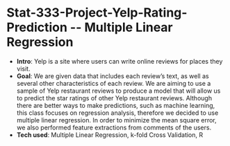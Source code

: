# Stat-333-Project-Yelp-Rating-Prediction -- Multiple Linear Regression
- **Intro**: Yelp is a site where users can write online reviews for places they visit. 
- **Goal**: We are given data that includes each review’s text, as well as several other characteristics of each review. We are aiming to use a sample of Yelp restaurant reviews to produce a model that will allow us to predict the star ratings of other Yelp restaurant reviews. Although there are better ways to make predictions, such as machine learning, this class focuses on regression analysis, therefore we decided to use multiple linear regression. In order to minimize the mean square error, we also performed feature extractions from comments of the users. 
- **Tech used**: Multiple Linear Regression, k-fold Cross Validation, R

